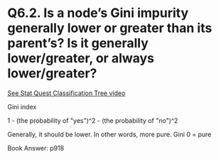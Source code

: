 # Q6.2. Is a node’s Gini impurity generally lower or greater than its parent’s? Is it generally lower/greater, or always lower/greater?

[See Stat Quest Classification Tree video](https://youtu.be/_L39rN6gz7Y)

Gini index

1 - (the probability of "yes")^2 - (the probability of "no")^2

Generally, it should be lower.  In other words, more pure. Gini 0 = pure

Book Answer: p918
